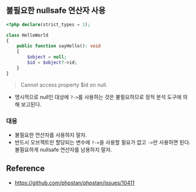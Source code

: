 ## 불필요한 nullsafe 연산자 사용
```php
<?php declare(strict_types = 1);

class HelloWorld
{
	public function sayHello(): void
	{
		$object = null;
		$id = $object?->id;
	}
}
```
> Cannot access property $id on null.
- 명시적으로 null인 대상에 `?->`를 사용하는 것은 불필요하므로 정적 분석 도구에 의해 보고된다.

### 대응
- 불필요한 연산자를 사용하지 말자.
- 반드시 오브젝트만 할당되는 변수에 `?->`을 사용할 필요가 없고 `->`만 사용하면 된다. 불필요하게 nullsafe 연산자를 남용하지 말자.

## Reference
- https://github.com/phpstan/phpstan/issues/10411
